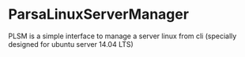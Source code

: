 ParsaLinuxServerManager
=======================

PLSM is a simple interface to manage a server linux from cli (specially designed for ubuntu server 14.04 LTS)
